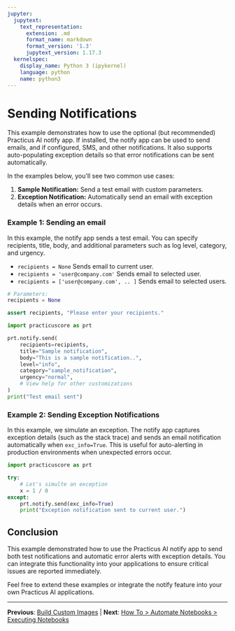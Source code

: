 ```yaml
---
jupyter:
  jupytext:
    text_representation:
      extension: .md
      format_name: markdown
      format_version: '1.3'
      jupytext_version: 1.17.3
  kernelspec:
    display_name: Python 3 (ipykernel)
    language: python
    name: python3
---
```


# Sending Notifications

This example demonstrates how to use the optional (but recommended) Practicus AI notify app. If installed, the notify app can be used to send emails, and if configured, SMS, and other notifications. It also supports auto-populating exception details so that error notifications can be sent automatically.

In the examples below, you'll see two common use cases:

1. **Sample Notification:** Send a test email with custom parameters.
2. **Exception Notification:** Automatically send an email with exception details when an error occurs.

### Example 1: Sending an email

In this example, the notify app sends a test email. You can specify recipients, title, body, and additional parameters such as log level, category, and urgency.

- `recipients = None` Sends email to current user.
- `recipients = 'user@company.com'` Sends email to selected user.
- `recipients = ['user@company.com', .. ]` Sends email to selected users.

```python
# Parameters:
recipients = None
```

```python
assert recipients, "Please enter your recipients."
```

```python
import practicuscore as prt

prt.notify.send(
    recipients=recipients,
    title="Sample notification",
    body="This is a sample notification..",
    level="info",
    category="sample_notification",
    urgency="normal",
    # View help for other customizations
)
print("Test email sent")
```

### Example 2: Sending Exception Notifications

In this example, we simulate an exception. The notify app captures exception details (such as the stack trace) and sends an email notification automatically when `exc_info=True`. This is useful for auto-alerting in production environments when unexpected errors occur.

```python
import practicuscore as prt

try:
    # Let's simulte an exception
    x = 1 / 0
except:
    prt.notify.send(exc_info=True)
    print("Exception notification sent to current user.")
```

## Conclusion

This example demonstrated how to use the Practicus AI notify app to send both test notifications and automatic error alerts with exception details. You can integrate this functionality into your applications to ensure critical issues are reported immediately.

Feel free to extend these examples or integrate the notify feature into your own Practicus AI applications.


---

**Previous**: [Build Custom Images](build-custom-images.md) | **Next**: [How To > Automate Notebooks > Executing Notebooks](../how-to/automate-notebooks/executing-notebooks.md)
